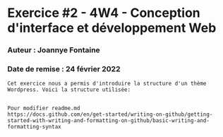 # Exercice #2 - 4W4 - Conception d'interface et développement Web
### Auteur : Joannye Fontaine
### Date de remise : 24 février 2022

```
Cet exercice nous a permis d'introduire la structure d'un thème Wordpress. Voici la structure utilisée:


Pour modifier readme.md
https://docs.github.com/en/get-started/writing-on-github/getting-started-with-writing-and-formatting-on-github/basic-writing-and-formatting-syntax